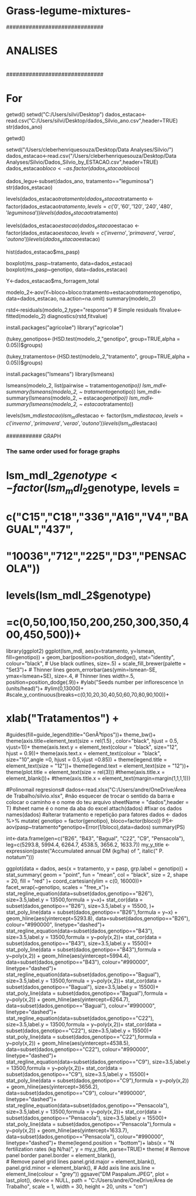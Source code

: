 # Grass-legume-mixtures-
##############################
# ANALISES
# 
##############################
# For
getwd()
setwd("C:/Users/silvi/Desktop")
dados_estacao<-read.csv("C:/Users/silvi/Desktop/dados_Silvio_ano.csv",header=TRUE)
str(dados_ano)


getwd()

setwd("/Users/cleberhenriquesouza/Desktop/Data Analyses/Silvio/")
dados_estacao<-read.csv("/Users/cleberhenriquesouza/Desktop/Data Analyses/Silvio/Dados_Silvio_by_ESTACAO.csv",header=TRUE)
dados_estacao$bloco<-as.factor(dados_estacao$bloco)

dados_legu<-subset(dados_ano, tratamento=="leguminosa")
str(dados_estacao)

levels(dados_estacao$tratamento)
dados_estacao$tratamento <- factor(dados_estacao$tratamento, levels = c('0', '60', '120', '240', '480', 'leguminosa'))
levels(dados_estacao$tratamento)

levels(dados_estacao$estacao)
dados_estacao$estacao <- factor(dados_estacao$estacao, levels = c('inverno', 'primavera', 'verao','outono'))
levels(dados_estacao$estacao)


hist(dados_estacao$ms_pasp)

boxplot(ms_pasp~tratamento, data=dados_estacao)
boxplot(ms_pasp~genotipo, data=dados_estacao)

Y<-dados_estacao$ms_forragem_total


modelo_2<-aov(Y~bloco+bloco:tratamento+estacao*tratamento*genotipo, 
              data=dados_estacao, na.action=na.omit)
summary(modelo_2) 



rstd<-residuals(modelo_2,type="response")  # Simple residuals
fitvalue<-fitted(modelo_2)
diagnostics(rstd,fitvalue)

install.packages("agricolae")
library("agricolae")

(tukey_genotipos<-(HSD.test(modelo_2,"genotipo", group=TRUE,alpha = 0.05))$groups)

(tukey_tratamentos<-(HSD.test(modelo_2,"tratamento", group=TRUE,alpha = 0.05))$groups)

install.packages("lsmeans")
library(lsmeans)

lsmeans(modelo_2, list(pairwise ~ tratamento*genotipo))
lsm_mdl<-summary(lsmeans(modelo_2, ~ tratamento*genotipo))
lsm_mdl<-summary(lsmeans(modelo_2, ~ estacao*genotipo))
lsm_mdl<-summary(lsmeans(modelo_2, ~ estacao*tratamento))

levels(lsm_mdl$estacao)
lsm_mdl$estacao <- factor(lsm_mdl$estacao, levels = c('inverno', 'primavera', 'verao','outono'))
levels(lsm_mdl$estacao)

########### GRAPH
### The same order used for forage graphs
# lsm_mdl_2$genotype<- factor(lsm_mdl_2$genotype, levels = 
#                               c("C15","C18","336","A16","V4","BAGUAL","437",
#                                 "10036","712","225","D3","PENSACOLA"))
# levels(lsm_mdl_2$genotype)

# =c(0,50,100,150,200,250,300,350,400,450,500))+
library(ggplot2)
ggplot(lsm_mdl, aes(x=tratamento, y=lsmean, fill=genotipo)) + 
  geom_bar(position=position_dodge(), stat="identity",
           colour="black", # Use black outlines,
           size=.5) + scale_fill_brewer(palette = "Set3")+      # Thinner lines 
  geom_errorbar(aes(ymin=lsmean-SE, ymax=lsmean+SE),
                size=.4,    # Thinner lines
                width=.5,
                position=position_dodge(.9))+ 
  #ylab("Seeds number per inflorescence \n (units/head)")+ 
  #ylim(0,13000)+
  #scale_y_continuous(breaks=c(0,10,20,30,40,50,60,70,80,90,100))+
 # xlab("Tratamentos") +
  #guides(fill=guide_legend(title="GenÃ³tipos"))+
  theme_bw()+
  theme(axis.title=element_text(size = rel(1.5) , color="black", hjust = 0.5, vjust=1))+ 
  theme(axis.text.y = element_text(colour = "black", size="12", hjust = 0.9))+ 
  theme(axis.text.x = element_text(colour = "black", size="10",angle =0, hjust = 0.5,vjust =0.85)) +
  theme(legend.title = element_text(size = "12"))+
  theme(legend.text = element_text(size = "12"))+ 
  theme(plot.title = element_text(size = rel(3)))
#theme(axis.title.x = element_blank())+
#theme(axis.title.x = element_text(margin=margin(1,1,1,1)))

#Polinomail regresions#
dados<-read.xlsx("C:/Users/andre/OneDrive/Área de Trabalho/silvio.xlsx", #não esquecer de trocar o sentido da barra e colocar o caminho e o nome do teu arquivo 
                 sheetName = "dados",header = T) #sheet name é o nome da aba do excel
attach(dados) #fixar os dados
names(dados)
#alterar tratamento e repetição para fatores
dados <- dados %>% mutate(
  genotipo = factor(genotipo), bloco=factor(bloco))
PS<-aov(pasp~tratamento*genotipo+Error(1/bloco),data=dados)
summary(PS)

int<-data.frame(gen=c("B26", "B43", "Bagual", "C22", "C9", "Pensacola"), leg=c(5293.8, 5994.4, 6264.7, 4538.5, 3656.2, 1633.7))
my_y_title <- expression(paste("Accumulated annual DM (kg/ha) of ", italic(" P. notatum")))

ggplot(data = dados, aes(x = tratamento, y = pasp, grp.label = genotipo)) +
  stat_summary(
    geom = "point",
    fun = "mean",
    col = "black",
    size = 2,
    shape = 20,
    fill = "red"
  )+
  coord_cartesian(ylim = c(0, 16000))+
  facet_wrap(~genotipo, scales = "free_x")+
  stat_regline_equation(data=subset(dados,genotipo=="B26"), size=3.5,label.y = 13500,formula = y~x)+
  stat_cor(data = subset(dados,genotipo=="B26"), size=3.5,label.y = 15500, )+
  stat_poly_line(data = subset(dados,genotipo=="B26"),formula = y~x) +
  geom_hline(aes(yintercept=5293.8), data=subset(dados,genotipo=="B26"),
             colour="#990000", linetype="dashed")+ 
  stat_regline_equation(data=subset(dados,genotipo=="B43"), size=3.5,label.y = 13500,formula = y~poly(x,2))+
  stat_cor(data = subset(dados,genotipo=="B43"), size=3.5,label.y = 15500)+
  stat_poly_line(data = subset(dados,genotipo=="B43"),formula = y~poly(x,2)) +
  geom_hline(aes(yintercept=5994.4), data=subset(dados,genotipo=="B43"),
             colour="#990000", linetype="dashed")+ 
  stat_regline_equation(data=subset(dados,genotipo=="Bagual"), size=3.5,label.y = 13500,formula = y~poly(x,2))+
  stat_cor(data = subset(dados,genotipo=="Bagual"), size=3.5,label.y = 15500)+
  stat_poly_line(data = subset(dados,genotipo=="Bagual"),formula = y~poly(x,2)) +
  geom_hline(aes(yintercept=6264.7), data=subset(dados,genotipo=="Bagual"),
             colour="#990000", linetype="dashed")+ 
  stat_regline_equation(data=subset(dados,genotipo=="C22"), size=3.5,label.y = 13500,formula = y~poly(x,2))+
  stat_cor(data = subset(dados,genotipo=="C22"), size=3.5,label.y = 15500)+
  stat_poly_line(data = subset(dados,genotipo=="C22"),formula = y~poly(x,2)) +
  geom_hline(aes(yintercept=4538.5), data=subset(dados,genotipo=="C22"),
             colour="#990000", linetype="dashed")+
  stat_regline_equation(data=subset(dados,genotipo=="C9"), size=3.5,label.y = 13500,formula = y~poly(x,2))+
  stat_cor(data = subset(dados,genotipo=="C9"), size=3.5,label.y = 15500)+
  stat_poly_line(data = subset(dados,genotipo=="C9"),formula = y~poly(x,2)) +
  geom_hline(aes(yintercept=3656.2), data=subset(dados,genotipo=="C9"),
             colour="#990000", linetype="dashed")+
  stat_regline_equation(data=subset(dados,genotipo=="Pensacola"), size=3.5,label.y = 13500,formula = y~poly(x,2))+
  stat_cor(data = subset(dados,genotipo=="Pensacola"), size=3.5,label.y = 15500)+
  stat_poly_line(data = subset(dados,genotipo=="Pensacola"),formula = y~poly(x,2)) +
  geom_hline(aes(yintercept=1633.7), data=subset(dados,genotipo=="Pensacola"),
             colour="#990000", linetype="dashed")+
    theme(legend.position = "bottom")+
    labs(x = "N fertilization rates (kg N/ha)", y = my_y_title, parse=TRUE)+
  theme(
    # Remove panel border
    panel.border = element_blank(),  
    # Remove panel grid lines
    panel.grid.major = element_blank(),
    panel.grid.minor = element_blank(),
    # Add axis line
    axis.line = element_line(colour = "grey"))
ggsave("DM Paspalum.JPEG", plot = last_plot(), device = NULL, path = "C:/Users/andre/OneDrive/Área de Trabalho",
       scale = 1, width = 30, height = 20, units = "cm")

